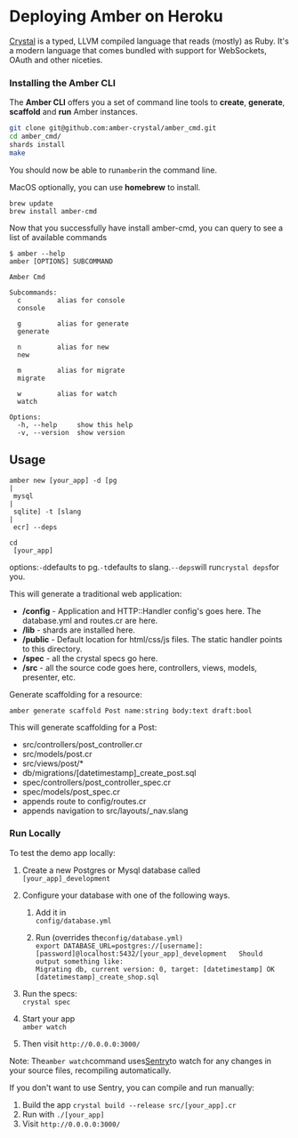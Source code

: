 # Deploying Amber on Heroku

[Crystal](http://crystal-lang.org/) is a typed, LLVM compiled language that reads \(mostly\) as Ruby. It's a modern language that comes bundled with support for WebSockets, OAuth and other niceties.

### Installing the Amber CLI

The **Amber CLI** offers you a set of command line tools to **create**, **generate**, **scaffold** and **run** Amber instances.

```bash
git clone git@github.com:amber-crystal/amber_cmd.git
cd amber_cmd/
shards install
make
```

You should now be able to run`amber`in the command line.

MacOS optionally, you can use **homebrew** to install.

```
brew update
brew install amber-cmd
```

Now that you successfully have install amber-cmd, you can query to see a list of available commands

```
$ amber --help
amber [OPTIONS] SUBCOMMAND

Amber Cmd

Subcommands:
  c         alias for console
  console

  g         alias for generate
  generate

  n         alias for new
  new

  m         alias for migrate
  migrate

  w         alias for watch
  watch

Options:
  -h, --help     show this help
  -v, --version  show version
```

## Usage

```
amber new [your_app] -d [pg 
|
 mysql 
|
 sqlite] -t [slang 
|
 ecr] --deps 

cd
 [your_app]
```

options:`-d`defaults to pg.`-t`defaults to slang.`--deps`will run`crystal deps`for you.

This will generate a traditional web application:

* **/config** - Application and HTTP::Handler config's goes here. The database.yml and routes.cr are here.
* **/lib** - shards are installed here.
* **/public** - Default location for html/css/js files. The static handler points to this directory.
* **/spec** - all the crystal specs go here.
* **/src** - all the source code goes here, controllers, views, models, presenter, etc.

Generate scaffolding for a resource:

```
amber generate scaffold Post name:string body:text draft:bool
```

This will generate scaffolding for a Post:

* src/controllers/post\_controller.cr
* src/models/post.cr
* src/views/post/\*
* db/migrations/\[datetimestamp\]\_create\_post.sql
* spec/controllers/post\_controller\_spec.cr
* spec/models/post\_spec.cr
* appends route to config/routes.cr
* appends navigation to src/layouts/\_nav.slang

### Run Locally

To test the demo app locally:

1. Create a new Postgres or Mysql database called
   `[your_app]_development`
2. Configure your database with one of the following ways.

   1. Add it in  
      `config/database.yml`

   2. Run \(overrides the`config/database.yml)`  
      `export DATABASE_URL=postgres://[username]:[password]@localhost:5432/[your_app]_development  
      Should output something like:`  
      `Migrating db, current version: 0, target: [datetimestamp] OK [datetimestamp]_create_shop.sql`

1. Run the specs:  
   `crystal spec`

2. Start your app  
   `amber watch`

3. Then visit
   `http://0.0.0.0:3000/`

Note: The`amber watch`command uses[Sentry](https://github.com/samueleaton/sentry)to watch for any changes in your source files, recompiling automatically.

If you don't want to use Sentry, you can compile and run manually:

1. Build the app
   `crystal build --release src/[your_app].cr`
2. Run with
   `./[your_app]`
3. Visit
   `http://0.0.0.0:3000/`



